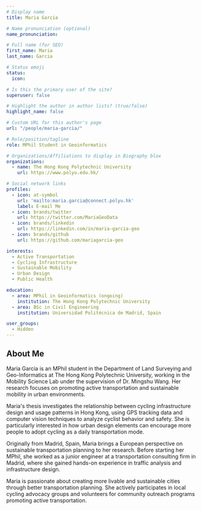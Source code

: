 ```yaml
---
# Display name
title: Maria Garcia

# Name pronunciation (optional)
name_pronunciation:

# Full name (for SEO)
first_name: Maria
last_name: Garcia

# Status emoji
status:
  icon:

# Is this the primary user of the site?
superuser: false

# Highlight the author in author lists? (true/false)
highlight_name: false

# Custom URL for this author's page
url: "/people/maria-garcia/"

# Role/position/tagline
role: MPhil Student in Geoinformatics

# Organizations/Affiliations to display in Biography blox
organizations:
  - name: The Hong Kong Polytechnic University
    url: https://www.polyu.edu.hk/

# Social network links
profiles:
  - icon: at-symbol
    url: 'mailto:maria.garcia@connect.polyu.hk'
    label: E-mail Me
  - icon: brands/twitter
    url: https://twitter.com/MariaGeoData
  - icon: brands/linkedin
    url: https://linkedin.com/in/maria-garcia-geo
  - icon: brands/github
    url: https://github.com/mariagarcia-geo

interests:
  - Active Transportation
  - Cycling Infrastructure
  - Sustainable Mobility
  - Urban Design
  - Public Health

education:
  - area: MPhil in Geoinformatics (ongoing)
    institution: The Hong Kong Polytechnic University
  - area: BSc in Civil Engineering
    institution: Universidad Politécnica de Madrid, Spain

user_groups:
  - Hidden
---
```


## About Me

Maria Garcia is an MPhil student in the Department of Land Surveying and Geo-Informatics at The Hong Kong Polytechnic University, working in the Mobility Science Lab under the supervision of Dr. Mingshu Wang. Her research focuses on promoting active transportation and sustainable mobility in urban environments.

Maria's thesis investigates the relationship between cycling infrastructure design and usage patterns in Hong Kong, using GPS tracking data and computer vision techniques to analyze cyclist behavior and safety. She is particularly interested in how urban design elements can encourage more people to adopt cycling as a daily transportation mode.

Originally from Madrid, Spain, Maria brings a European perspective on sustainable transportation planning to her research. Before starting her MPhil, she worked as a junior engineer at a transportation consulting firm in Madrid, where she gained hands-on experience in traffic analysis and infrastructure design.

Maria is passionate about creating more livable and sustainable cities through better transportation planning. She actively participates in local cycling advocacy groups and volunteers for community outreach programs promoting active transportation.

